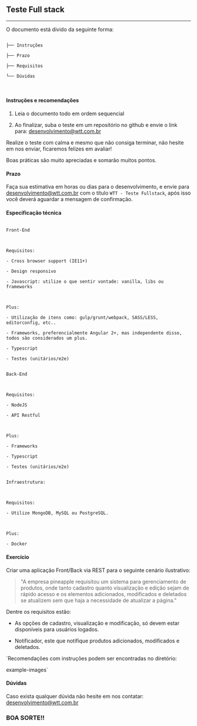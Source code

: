 ## Teste Full stack 

--- 

O documento está divido da seguinte forma: 

  

``` 

├── Instruções 

├── Prazo 

├── Requisitos 

└── Dúvidas 

``` 

  

<br> 

  

#### Instruções e recomendações 

  

1. Leia o documento todo em ordem sequencial 

2. Ao finalizar, suba o teste em um repositório no github e envie o link para: desenvolvimento@wtt.com.br 

  

Realize o teste com calma e mesmo que não consiga terminar, não hesite em nos enviar, ficaremos felizes em avaliar! 

Boas práticas são muito apreciadas e somarão muitos pontos. 

  

#### Prazo 

Faça sua estimativa em horas ou dias para o desenvolvimento, e envie para desenvolvimento@wtt.com.br com o título `WTT - Teste Fullstack`, após isso você deverá aguardar a mensagem de confirmação. 

  

#### Especificação técnica 

  

``` 

Front-End 

  

Requisitos: 

- Cross browser support (IE11+) 

- Design responsivo 

- Javascript: utilize o que sentir vontade: vanilla, libs ou frameworks 

  

Plus: 

- Utilização de itens como: gulp/grunt/webpack, SASS/LESS, editorconfig, etc.. 

- Frameworks, preferencialmente Angular 2+, mas independente disso, todos são considerados um plus. 

- Typescript 

- Testes (unitários/e2e) 

``` 

  

``` 

Back-End 

  

Requisitos: 

- NodeJS 

- API Restful 

  

Plus: 

- Frameworks 

- Typescript 

- Testes (unitários/e2e) 

``` 

  

``` 

Infraestrutura: 

  

Requisitos: 

- Utilize MongoDB, MySQL ou PostgreSQL. 

  

Plus: 

- Docker 

``` 

  

#### Exercício 

  

Criar uma aplicação Front/Back via REST para o seguinte cenário ilustrativo: 

  

> "A empresa pineapple requisitou um sistema para gerenciamento de produtos, onde tanto cadastro quanto visualização e edição sejam de rápido acesso e os elementos adicionados, modificados e deletados se atualizem sem que haja a necessidade de atualizar a página." 

  

Dentre os requisitos estão: 

- As opções de cadastro, visualização e modificação, só devem estar disponíveis para usuários logados. 

- Notificador, este que notifique produtos adicionados, modificados e deletados. 

  

`Recomendações com instruções podem ser encontradas no diretório: 

example-images` 

  

#### Dúvidas 

Caso exista qualquer dúvida não hesite em nos contatar: desenvolvimento@wtt.com.br 

  

### BOA SORTE!! 
